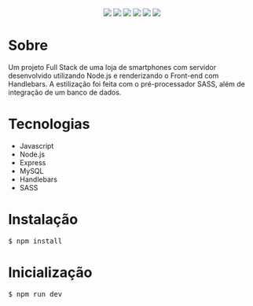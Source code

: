 <p style="text-align: center; margin: 20px">
    <img src="https://img.shields.io/badge/JavaScript-F7DF1E?style=for-the-badge&logo=javascript&logoColor=black"></img>
    <img src="https://img.shields.io/badge/Node.js-43853D?style=for-the-badge&logo=node.js&logoColor=white"></img>
    <img src="https://img.shields.io/badge/Express.js-404D59?style=for-the-badge"></img>
    <img src="https://img.shields.io/badge/MySQL-00000F?style=for-the-badge&logo=mysql&logoColor=white"></img>
    <img src="https://img.shields.io/badge/Sass-CC6699?style=for-the-badge&logo=sass&logoColor=white"></img>
    <img src="https://img.shields.io/badge/HTML5-E34F26?style=for-the-badge&logo=html5&logoColor=white"></img>
</p>

# Sobre

Um projeto Full Stack de uma loja de smartphones com servidor desenvolvido utilizando Node.js e renderizando o Front-end com Handlebars. A estilização foi feita com o pré-processador SASS, além de integração de um banco de dados.

# Tecnologias

* Javascript
* Node.js
* Express
* MySQL
* Handlebars
* SASS

# Instalação

<pre>$ npm install</pre>

# Inicialização

<pre>$ npm run dev</pre>
